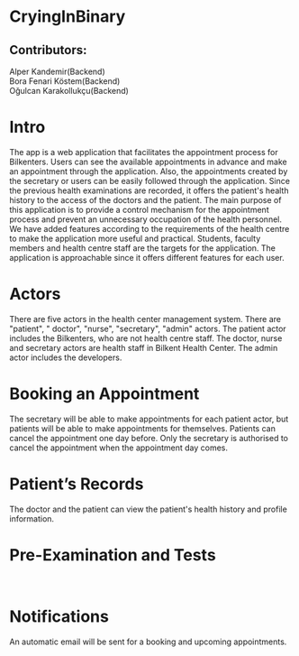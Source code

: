 # CryingInBinary<br>
<h2>Contributors:</h2>
Alper Kandemir(Backend)<br>
Bora Fenari Köstem(Backend)<br>
Oğulcan Karakollukçu(Backend)<br>



<h1>Intro</h1>
The app is a web application that facilitates the appointment process for Bilkenters. Users can see the available appointments in advance and make an appointment through the application. Also, the appointments created by the secretary or users can be easily followed through the application. Since the previous health examinations are recorded, it offers the patient's health history to the access of the doctors and the patient. The main purpose of this application is to provide a control mechanism for the appointment process and prevent an unnecessary occupation of the health personnel. We have added features according to the requirements of the health centre to make the application more useful and practical. Students, faculty members and health centre staff are the targets for the application. The application is approachable since it offers different features for each user.
<br>


<h1>Actors</h1>
There are five actors in the health center management system. There are "patient", " doctor", "nurse", "secretary", "admin" actors. The patient actor includes the Bilkenters, who are not health centre staff. The doctor, nurse and secretary actors are health staff in Bilkent Health Center. The admin actor includes the developers.
<br>


<h1>Booking an Appointment</h1>
The secretary will be able to make appointments for each patient actor, but patients will be able to make appointments for themselves. Patients can cancel the appointment one day before. Only the secretary is authorised to cancel the appointment when the appointment day comes.
<br>

<h1>Patient’s Records</h1>
The doctor and the patient can view the patient's health history and profile information. 
<br>
<h1>Pre-Examination and Tests</h1>
<br>
<h1>Notifications</h1>
An automatic email will be sent for a booking and upcoming appointments.
<br>
